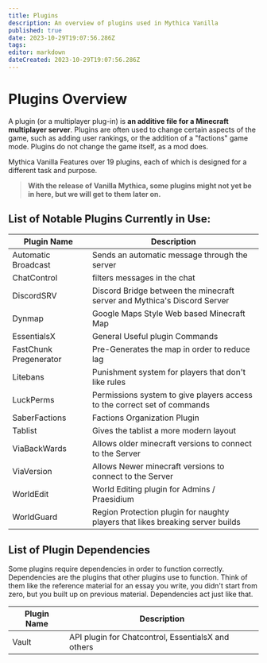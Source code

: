 ```yaml
---
title: Plugins
description: An overview of plugins used in Mythica Vanilla
published: true
date: 2023-10-29T19:07:56.286Z
tags: 
editor: markdown
dateCreated: 2023-10-29T19:07:56.286Z
---
```


# Plugins Overview
A plugin (or a multiplayer plug-in) is **an additive file for a Minecraft multiplayer server**. Plugins are often used to change certain aspects of the game, such as adding user rankings, or the addition of a "factions" game mode. Plugins do not change the game itself, as a mod does.

Mythica Vanilla Features over 19 plugins, each of which is designed for a different task and purpose.
> **With the release of Vanilla Mythica, some plugins might not yet be in here, but we will get to them later on.**

## List of Notable Plugins Currently in Use:
| Plugin Name | Description |
|-------------|-------------|
| Automatic Broadcast | Sends an automatic message through the server |
| ChatControl | filters messages in the chat |
| DiscordSRV | Discord Bridge between the minecraft server and Mythica's Discord Server |
| Dynmap | Google Maps Style Web based Minecraft Map |
| EssentialsX | General Useful plugin Commands |
| FastChunk Pregenerator | Pre-Generates the map in order to reduce lag |
| Litebans | Punishment system for players that don't like rules |
| LuckPerms | Permissions system to give players access to the correct set of commands|
| SaberFactions | Factions Organization Plugin |
| Tablist | Gives the tablist a more modern layout |
| ViaBackWards | Allows older minecraft versions to connect to the Server |
| ViaVersion | Allows Newer minecraft versions to connect to the Server |
| WorldEdit | World Editing plugin for Admins / Praesidium |
| WorldGuard | Region Protection plugin for naughty players that likes breaking server builds |



## List of Plugin Dependencies
Some plugins require dependencies in order to function correctly. Dependencies are the plugins that other plugins use to function. Think of them like the reference material for an essay you write, you didn't start from zero, but you built up on previous material. Dependencies act just like that.

| Plugin Name | Description |
|-------------|-------------|
| Vault | API plugin for Chatcontrol, EssentialsX and others |